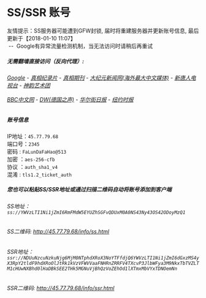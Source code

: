 # SS/SSR 账号 

友情提示：SS服务器可能遭到GFW封锁, 届时将重建服务器并更新账号信息, 最后更新于【2018-01-10 11:07】
<br/>&nbsp;--&nbsp; Google有异常流量检测机制，当无法访问时请稍后再重试

#####  无需翻墙直接访问（反向代理）:
######  [Google](http://45.77.79.68:8888/search?q=425事件) - [真相纪录片](http://45.77.79.68/videos) - [真相期刊](http://45.77.79.68/books) - [大纪元新闻网(海外最大中文媒体)](http://45.77.79.68/gb/nsc413.htm) - [新唐人电视台](http://45.77.79.68:8000/xtr/gb/prog204.html) - [神韵艺术团](http://45.77.79.68:8000/xtr/gb/prog673.html)<br/> <br/> [BBC中文网](http://45.77.79.68:9100/zhongwen) - [DW(德国之声)](http://45.77.79.68:9200) - [华尔街日报](http://45.77.79.68:9300/gb/bch.php) - [纽约时报](http://45.77.79.68:9400/)  

##### 账号信息
IP地址：`45.77.79.68`  
端口号：`2345`  
密码  : `FaLunDaFaHao@513`  
加密  ：`aes-256-cfb`  
协议  ：`auth_sha1_v4`  
混淆  : `tls1.2_ticket_auth`  

##### 您也可以粘贴SS/SSR地址或通过扫描二维码自动将账号添加到客户端

######  SS地址： `ss://YWVzLTI1Ni1jZmI6RmFMdW5EYUZhSGFvQDUxM0A0NS43Ny43OS42ODoyMzQ1`   
######  SS二维码:  <a href="http://45.77.79.68/info/ss.html" target="_blank">http://45.77.79.68/info/ss.html</a>

######  SSR地址： `ssr://NDUuNzcuNzkuNjg6MjM0NTphdXRoX3NoYTFfdjQ6YWVzLTI1Ni1jZmI6dGxzMS4yX3RpY2tldF9hdXRoOlJtRk1kVzVFWVVaaFNHRnZRRFV4TXcvP3JlbWFya3M9NkxTbTVZLTM1cHUwNXBhd0lHaDBkSEE2THk5MGNuVjBhQzVoZEhOd1lXTmxMbVYxTDNOemNn`     
######  SSR二维码:  <a href="http://45.77.79.68/info/ssr.html" target="_blank">http://45.77.79.68/info/ssr.html</a>


